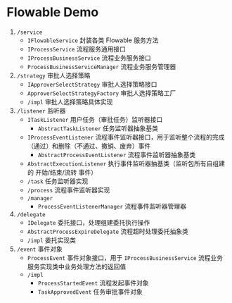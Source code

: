 # Flowable Demo

1. `/service`
    - `IFlowableService` 封装各类 Flowable 服务方法
    - `IProcessService` 流程服务通用接口
    - `IProcessBusinessService` 流程业务服务接口
    - `ProcessBusinessServiceManager` 流程业务服务管理器
2. `/strategy` 审批人选择策略
    - `IApproverSelectStrategy` 审批人选择策略接口
    - `ApproverSelectStrategyFactory` 审批人选择策略工厂
    - `/impl` 审批人选择策略具体实现
3. `/listener` 监听器
    - `ITaskListener` 用户任务（审批任务）监听器接口
        - `AbstractTaskListener` 任务监听器抽象基类
    - `IProcessEventListener` 流程事件监听器接口，用于监听整个流程的完成（通过）和删除（不通过、撤销、废弃）事件
        - `AbstractProcessEventListener` 流程事件监听器抽象基类
    - `AbstractExecutionListener` 执行事件监听器抽基类（监听包所有自组建的 开始/结束/流转 事件）
    - `/task` 任务监听器实现
    - `/process` 流程事件监听器实现
    - `/manager`
        - `ProcessEventListenerManager` 流程事件监听器管理器
4. `/delegate`
    - `IDelegate` 委托接口，处理组建委托执行操作
    - `AbstractProcessExpireDelegate` 流程超时处理委托抽象类
    - `/impl` 委托实现类
5. `/event` 事件对象
    - `ProcessEvent` 事件对象接口，用于 `IProcessBusinessService` 流程业务服务实现类中业务处理方法的返回值
    - `/impl`
        - `ProcessStartedEvent` 流程发起事件对象
        - `TaskApprovedEvent` 任务审批事件对象